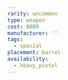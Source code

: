 ```yaml
---
rarity: uncommon
type: weapon
cost: 8000
manufacturer: ''
tags:
  - special
placement: barrel
availability:
  - heavy_pistol
---
```

